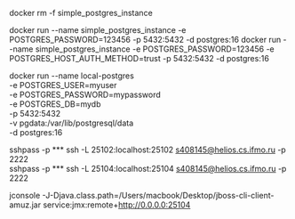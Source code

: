 [//]: # (REMOVE PREVIOUS INSTANCE)
docker rm -f simple_postgres_instance

[//]: # (START POSTGRES IN DOCKER)
docker run --name simple_postgres_instance -e POSTGRES_PASSWORD=123456 -p 5432:5432 -d postgres:16
docker run --name simple_postgres_instance -e POSTGRES_PASSWORD=123456 -e POSTGRES_HOST_AUTH_METHOD=trust -p 5432:5432 -d postgres:16

docker run --name local-postgres \
-e POSTGRES_USER=myuser \
-e POSTGRES_PASSWORD=mypassword \
-e POSTGRES_DB=mydb \
-p 5432:5432 \
-v pgdata:/var/lib/postgresql/data \
-d postgres:16


[//]: # ()
sshpass -p *** ssh -L 25102:localhost:25102 s408145@helios.cs.ifmo.ru -p 2222\
sshpass -p *** ssh -L 25104:localhost:25104 s408145@helios.cs.ifmo.ru -p 2222

jconsole -J-Djava.class.path=/Users/macbook/Desktop/jboss-cli-client-amuz.jar
service:jmx:remote+http://0.0.0.0:25104
